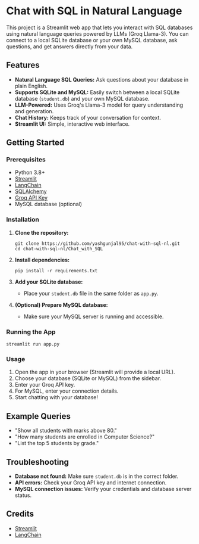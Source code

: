 # Chat with SQL in Natural Language

This project is a Streamlit web app that lets you interact with SQL databases using natural language queries powered by LLMs (Groq Llama-3). You can connect to a local SQLite database or your own MySQL database, ask questions, and get answers directly from your data.

## Features

- **Natural Language SQL Queries:** Ask questions about your database in plain English.
- **Supports SQLite and MySQL:** Easily switch between a local SQLite database (`student.db`) and your own MySQL database.
- **LLM-Powered:** Uses Groq's Llama-3 model for query understanding and generation.
- **Chat History:** Keeps track of your conversation for context.
- **Streamlit UI:** Simple, interactive web interface.

## Getting Started

### Prerequisites

- Python 3.8+
- [Streamlit](https://streamlit.io/)
- [LangChain](https://python.langchain.com/)
- [SQLAlchemy](https://www.sqlalchemy.org/)
- [Groq API Key](https://groq.com/)
- MySQL database (optional)

### Installation

1. **Clone the repository:**
   ```
   git clone https://github.com/yashgunjal95/chat-with-sql-nl.git
   cd chat-with-sql-nl/Chat_with_SQL
   ```

2. **Install dependencies:**
   ```
   pip install -r requirements.txt
   ```

3. **Add your SQLite database:**
   - Place your `student.db` file in the same folder as `app.py`.

4. **(Optional) Prepare MySQL database:**
   - Make sure your MySQL server is running and accessible.

### Running the App

```
streamlit run app.py
```

### Usage

1. Open the app in your browser (Streamlit will provide a local URL).
2. Choose your database (SQLite or MySQL) from the sidebar.
3. Enter your Groq API key.
4. For MySQL, enter your connection details.
5. Start chatting with your database!

## Example Queries

- "Show all students with marks above 80."
- "How many students are enrolled in Computer Science?"
- "List the top 5 students by grade."

## Troubleshooting

- **Database not found:** Make sure `student.db` is in the correct folder.
- **API errors:** Check your Groq API key and internet connection.
- **MySQL connection issues:** Verify your credentials and database server status.

## Credits

- [Streamlit](https://streamlit.io/)
- [LangChain](https://python.langchain.com/)
